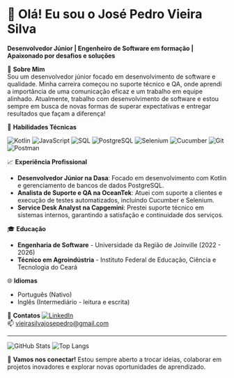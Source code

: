 # 👋 Olá! Eu sou o José Pedro Vieira Silva

**Desenvolvedor Júnior | Engenheiro de Software em formação | Apaixonado por desafios e soluções**

🌱 **Sobre Mim**  
Sou um desenvolvedor júnior focado em desenvolvimento de software e qualidade. Minha carreira começou no suporte técnico e QA, onde aprendi a importância de uma comunicação eficaz e um trabalho em equipe alinhado. Atualmente, trabalho com desenvolvimento de software e estou sempre em busca de novas formas de superar expectativas e entregar resultados que façam a diferença!

🚀 **Habilidades Técnicas**

![Kotlin](https://img.shields.io/badge/-Kotlin-7F52FF?style=flat-square&logo=kotlin&logoColor=white)
![JavaScript](https://img.shields.io/badge/-JavaScript-F7DF1E?style=flat-square&logo=javascript&logoColor=black)
![SQL](https://img.shields.io/badge/-SQL-4479A1?style=flat-square&logo=postgresql&logoColor=white)
![PostgreSQL](https://img.shields.io/badge/-PostgreSQL-4169E1?style=flat-square&logo=postgresql&logoColor=white)
![Selenium](https://img.shields.io/badge/-Selenium-43B02A?style=flat-square&logo=selenium&logoColor=white)
![Cucumber](https://img.shields.io/badge/-Cucumber-23D96C?style=flat-square&logo=cucumber&logoColor=white)
![Git](https://img.shields.io/badge/-Git-F05032?style=flat-square&logo=git&logoColor=white)
![Postman](https://img.shields.io/badge/-Postman-FF6C37?style=flat-square&logo=postman&logoColor=white)

📈 **Experiência Profissional**
- **Desenvolvedor Júnior na Dasa**: Focado em desenvolvimento com Kotlin e gerenciamento de bancos de dados PostgreSQL.
- **Analista de Suporte e QA na OceanTek**: Atuei com suporte a clientes e execução de testes automatizados, incluindo Cucumber e Selenium.
- **Service Desk Analyst na Capgemini**: Prestei suporte técnico em sistemas internos, garantindo a satisfação e continuidade dos serviços.

🎓 **Educação**
- **Engenharia de Software** - Universidade da Região de Joinville (2022 - 2026)
- **Técnico em Agroindústria** - Instituto Federal de Educação, Ciência e Tecnologia do Ceará

🌐 **Idiomas**
- Português (Nativo)
- Inglês (Intermediário - leitura e escrita)

🔗 **Contatos**
[![LinkedIn](https://img.shields.io/badge/LinkedIn-josepedrovieira-blue?style=flat-square&logo=linkedin)](https://www.linkedin.com/in/josepedrovieira)  
📫 vieirasilvajosepedro@gmail.com

---

![GitHub Stats](https://github-readme-stats.vercel.app/api?username=sejodropea&show_icons=true&theme=radical)
![Top Langs](https://github-readme-stats.vercel.app/api/top-langs/?username=JosePedroVieiraSilva&layout=compact)

💬 **Vamos nos conectar!** Estou sempre aberto a trocar ideias, colaborar em projetos inovadores e explorar novas oportunidades de aprendizado.

